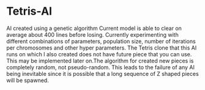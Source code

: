 # Tetris-AI
AI created using a genetic algorithm
Current model is able to clear on average about 400 lines before losing. Currently experimenting with different combinations of parameters, population size, number of iterations per chromosomes and other hyper parameters. The Tetris clone that this AI runs on which I also created does not have future piece that you can use. This may be implemented later on.The algorithm for created new pieces is completely random, not pseudo-random. This leads to the failure of any AI being inevitable since it is possible that a long sequence of Z shaped pieces will be spawned. 
